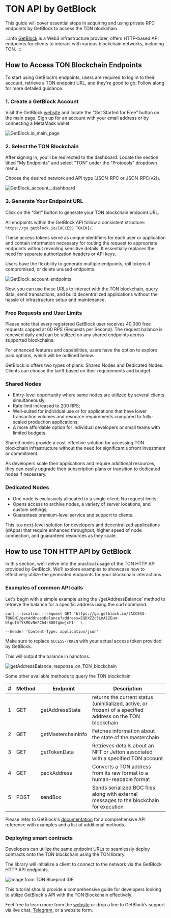 # TON API by GetBlock

This guide will cover essential steps in acquiring and using private RPC endpoints by GetBlock to access the TON blockchain.

:::info
[GetBlock](https://getblock.io/) is a Web3 infrastructure provider, offers HTTP-based API endpoints for clients to interact with various blockchain networks, including TON.
:::

## How to Access TON Blockchain Endpoints

To start using GetBlock’s endpoints, users are required to log in to their account, retrieve a TON endpoint URL, and they're good to go. Follow along for more detailed guidance.

### 1. Create a GetBlock Account

Visit the GetBlock [website](https://getblock.io/?utm_source=external\&utm_medium=article\&utm_campaign=ton_docs) and locate the “Get Started for Free” button on the main page. Sign up for an account with your email address or by connecting a MetaMask wallet.

![GetBlock.io\_main\_page](/img/docs/getblock-img/unnamed-2.png?=RAW)

### 2. Select the TON Blockchain

After signing in, you’ll be redirected to the dashboard. Locate the section titled "My Endpoints" and select "TON" under the "Protocols" dropdown menu.

Choose the desired network and API type (JSON-RPC or JSON-RPC(v2)).

![GetBlock\_account\_\_dashboard](/img/docs/getblock-img/unnamed-4.png)

### 3. Generate Your Endpoint URL

Click on the “Get” button to generate your TON blockchain endpoint URL.

All endpoints within the GetBlock API follow a consistent structure: `https://go.getblock.io/[ACCESS TOKEN]/`.

These access tokens serve as unique identifiers for each user or application and contain information necessary for routing the request to appropriate endpoints without revealing sensitive details. It essentially replaces the need for separate authorization headers or API keys.

Users have the flexibility to generate multiple endpoints, roll tokens if compromised, or delete unused endpoints.

![GetBlock\_account\_endpoints](/img/docs/getblock-img/unnamed-3.png)

Now, you can use these URLs to interact with the TON blockchain, query data, send transactions, and build decentralized applications without the hassle of infrastructure setup and maintenance.

### Free Requests and User Limits

Please note that every registered GetBlock user receives 40,000 free requests capped at 60 RPS (Requests per Second). The request balance is renewed daily and can be utilized on any shared endpoints across supported blockchains.

For enhanced features and capabilities, users have the option to explore paid options, which will be outlined below.

GetBlock.io offers two types of plans: Shared Nodes and Dedicated Nodes. Clients can choose the tariff based on their requirements and budget.

### Shared Nodes

- Entry-level opportunity where same nodes are utilized by several clients simultaneously;
- Rate limit increased to 200 RPS;
- Well-suited for individual use or for applications that have lower transaction volumes and resource requirements compared to fully-scaled production applications;
- A more affordable option for individual developers or small teams with limited budgets.

Shared nodes provide a cost-effective solution for accessing TON blockchain infrastructure without the need for significant upfront investment or commitment.

As developers scale their applications and require additional resources, they can easily upgrade their subscription plans or transition to dedicated nodes if necessary.

### Dedicated Nodes

- One node is exclusively allocated to a single client;
  No request limits;
- Opens access to archive nodes, a variety of server locations, and custom settings;
- Guarantees premium-level service and support to clients.

This is a next-level solution for developers and decentralized applications (dApps) that require enhanced throughput, higher speed of node connection, and guaranteed resources as they scale.

## How to use TON HTTP API by GetBlock

In this section, we'll delve into the practical usage of the TON HTTP API provided by GetBlock. We'll explore examples to showcase how to effectively utilize the generated endpoints for your blockchain interactions.

### Examples of common API calls

Let's begin with a simple example using the ‘/getAddressBalance’ method to retrieve the balance for a specific address using the curl command.

```
curl --location --request GET 'https://go.getblock.io/[ACCESS-TOKEN]/getAddressBalance?address=EQDXZ2c5LnA12Eum-DlguTmfYkMOvNeFCh4rBD0tgmwjcFI-' \

--header 'Content-Type: application/json'
```

Make sure to replace `ACCESS-TOKEN` with your actual access token provided by GetBlock.

This will output the balance in nanotons.

![getAddressBalance\_response\_on\_TON\_blockchain](/img/docs/getblock-img/unnamed-2.png)

Some other available methods to query the TON blockchain:

| # | Method | Endpoint           | Description                                                                                                                   |
| - | ------ | ------------------ | ----------------------------------------------------------------------------------------------------------------------------- |
| 1 | GET    | getAddressState    | returns the current status (uninitialized, active, or frozen) of a specified address on the TON blockchain |
| 2 | GET    | getMasterchainInfo | Fetches information about the state of the masterchain                                                                        |
| 3 | GET    | getTokenData       | Retrieves details about an NFT or Jetton associated with a specified TON account                                              |
| 4 | GET    | packAddress        | Converts a TON address from its raw format to a human-readable format                                                         |
| 5 | POST   | sendBoc            | Sends serialized BOC files along with external messages to the blockchain for execution                                       |

Please refer to GetBlock's [documentation](https://getblock.io/docs/ton/json-rpc/ton_jsonrpc/) for a comprehensive API reference with examples and a list of additional methods.

### Deploying smart contracts

Developers can utilize the same endpoint URLs to seamlessly deploy contracts onto the TON blockchain using the TON library.

The library will initialize a client to connect to the network via the GetBlock HTTP API endpoints.

![Image from TON Blueprint IDE](/img/docs/getblock-img/unnamed-6.png)

This tutorial should provide a comprehensive guide for developers looking to utilize GetBlock's API with the TON Blockchain effectively.

Feel free to learn more from the [website](https://getblock.io/?utm_source=external\&utm_medium=article\&utm_campaign=ton_docs) or drop a line to GetBlock’s support via live chat, [Telegram](https://t.me/GetBlock_Support_Bot), or a website form.
